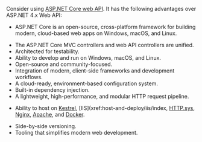 Consider using [ASP.NET Core web API](/aspnet/core/web-api). It has the following advantages over ASP.NET 4.x Web API:

* ASP.NET Core is an open-source, cross-platform framework for building modern, cloud-based web apps on Windows, macOS, and Linux.
- The ASP.NET Core MVC controllers and web API controllers are unified.
- Architected for testability.
- Ability to develop and run on Windows, macOS, and Linux.
- Open-source and community-focused.
- Integration of modern, client-side frameworks and development workflows.
- A cloud-ready, environment-based configuration system.
- Built-in dependency injection.
- A lightweight, high-performance, and modular HTTP request pipeline.
* Ability to host on [Kestrel](/aspnet/core/fundamentals/servers/kestrel), [IIS](xref:host-and-deploy/iis/index, [HTTP.sys](xref:fundamentals/servers/httpsys), [Nginx](xref:host-and-deploy/linux-nginx), [Apache](xref:host-and-deploy/linux-apache), and [Docker](xref:host-and-deploy/docker/index).
- Side-by-side versioning.
- Tooling that simplifies modern web development.
